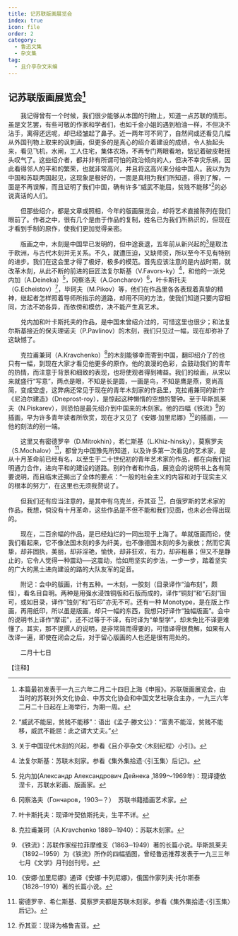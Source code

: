 ```yaml
---
title: 记苏联版画展览会
index: true
icon: file
order: 2
category:
  - 鲁迅文集
  - 杂文集
tag:  
  - 且介亭杂文末编
---
```


## 记苏联版画展览会[^①]

　　我记得曾有一个时候，我们很少能够从本国的刊物上，知道一点苏联的情形。虽是文艺罢，有些可敬的作家和学者们，也如千金小姐的遇到柏油一样，不但决不沾手，离得还远呢，却已经皱起了鼻子。近一两年可不同了，自然间或还看见几幅从外国刊物上取来的讽刺画，但更多的是真心的绍介着建设的成绩，令人抬起头来，看见飞机，水闸，工人住宅，集体农场，不再专门两眼看地，惦记着破皮鞋摇头叹气了。这些绍介者，都并非有所谓可怕的政治倾向的人，但决不幸灾乐祸，因此看得邻人的平和的繁荣，也就非常高兴，并且将这高兴来分给中国人。我以为为中国和苏联两国起见，这现象是极好的，一面是真相为我们所知道，得到了解，一面是不再误解，而且证明了我们中国，确有许多“威武不能屈，贫贱不能移”[^②]的必说真话的人们。

　　但那些绍介，都是文章或照相，今年的版画展览会，却将艺术直接陈列在我们眼前了。作者之中，很有几个是由于作品的复制，姓名已为我们所熟识的，但现在才看到手制的原作，使我们更加觉得亲密。

　　版画之中，木刻是中国早已发明的，但中途衰退，五年前从新兴起的[^③]是取法于欧洲，与古代木刻并无关系。不久，就遭压迫，又缺师资，所以至今不见有特别的进步。我们在这会里才得了极好，极多的模范。首先应该注意的是内战时期，就改革木刻，从此不断的前进的巨匠法复尔斯基（V.Favors-ky）[^④]，和他的一派兑内加（A.Deineka）[^⑤]，冈察洛夫（A.Goncharov）[^⑥]，叶卡斯托夫（G.Echeistov）[^⑦]，毕珂夫（M.Pikov）等，他们在作品里各各表现着真挚的精神，继起者怎样照着导师所指示的道路，却用不同的方法，使我们知道只要内容相同，方法不妨各异，而依傍和模仿，决不能产生真艺术。

　　兑内加和叶卡斯托夫的作品，是中国未曾绍介过的，可惜这里也很少；和法复尔斯基接近的保夫理诺夫（P.Pavlinov）的木刻，我们只见过一幅，现在却弥补了这缺憾了。

　　克拉甫兼珂（A.Kravchenko）[^⑧]的木刻能够幸而寄到中国，翻印绍介了的也只有一幅，到现在大家才看见他更多的原作。他的浪漫的色彩，会鼓动我们的青年的热情，而注意于背景和细致的表现，也将使观者得到裨益。我们的绘画，从宋以来就盛行“写意”，两点是眼，不知是长是圆，一画是鸟，不知是鹰是燕，竞尚高简，变成空虚，这弊病还常见于现在的青年木刻家的作品里，克拉甫兼珂的新作《尼泊尔建造》（Dneprost-roy），是惊起这种懒惰的空想的警钟。至于毕斯凯莱夫（N.Piskarev），则恐怕是最先绍介到中国来的木刻家。他的四幅《铁流》[^⑨]的插画，早为许多青年读者所欣赏，现在才又见了《安娜·加里尼娜》[^⑩]的插画，──他的刻法的别一端。

　　这里又有密德罗辛（D.Mitrokhin），希仁斯基（L.Khiz-hinsky），莫察罗夫（S.Mochalov）[^⑾]，都曾为中国豫先所知道，以及许多第一次看见的艺术家，是从十月革命前已经有名，以至生于二十世纪初的青年艺术家的作品，都在向我们说明通力合作，进向平和的建设的道路。别的作者和作品，展览会的说明书上各有简要说明，而且临末还揭出了全体的要点：“一般的社会主义的内容和对于现实主义的根本的努力”，在这里也无须我赘说了。

　　但我们还有应当注意的，是其中有乌克兰，乔其亚 [^⑿]，白俄罗斯的艺术家的作品，我想，倘没有十月革命，这些作品是不但不能和我们见面，也未必会得出现的。

　　现在，二百余幅的作品，是已经灿烂的一同出现于上海了。单就版画而论，使我们看起来，它不像法国木刻的多为纤美，也不像德国木刻的多为豪放；然而它真挚，却非固执，美丽，却非淫艳，愉快，却非狂欢，有力，却非粗暴；但又不是静止的，它令人觉得一种震动──这震动，恰如用坚实的步法，一步一步，踏着坚实的广大的黑土进向建设的路的大队友军的足音。

　　附记：会中的版画，计有五种。一木刻，一胶刻（目录译作“油布刻”，颇怪），看名目自明。两种是用强水浸蚀铜版和石版而成的，译作“铜刻”和“石刻”固可，或如目录，译作“蚀刻”和“石印”亦无不可。还有一种 Monotype，是在版上作画，再用纸印，所以虽是版画，却只一幅的东西，我想只好译作“独幅版画”。会中的说明书上译作“摩诺”，还不过等于不译，有时译为“单型学”，却未免比不译更难懂了。其实，那不提撰人的说明，是非常简而得要的，可惜译得很费解，如果有人改译一遍，即使在闭会之后，对于留心版画的人也还是很有用处的。

　　二月十七日

【注释】

[^①]:本篇最初发表于一九三六年二月二十四日上海《申报》。苏联版画展览会，由当时的苏联对外文化协会、中苏文化协会和中国文艺社联合主办，一九三六年二月二十日起在上海举行，为期一周。

[^②]:“威武不能屈，贫贱不能移”：语出《孟子·滕文公》：“富贵不能淫，贫贱不能移，威武不能屈：此之谓大丈夫。”

[^③]:关于中国现代木刻的兴起，参看《且介亭杂文·〈木刻纪程〉小引》。

[^④]:法复尔斯基：苏联木刻家。参看《集外集拾遗·〈引玉集〉后记》。

[^⑤]:兑内加(Александр Александрович Дейнека ,1899～1969年)：现译捷依涅卡，苏联水彩画、版画家。

[^⑥]:冈察洛夫（Гончаров，1903─？）　苏联书籍插画艺术家。

[^⑦]:叶卡斯托夫：现译叶契依斯托夫，生平不详。

[^⑧]:克拉甫兼珂（A.Kravchenko 1889─1940）：苏联木刻家。

[^⑨]:《铁流》：苏联作家绥拉菲摩维支（1863─1949）著的长篇小说。毕斯凯莱夫（1892─1959）为《铁流》所作的四幅插图，曾经鲁迅推荐发表于一九三三年七月《文学》月刊创刊号。

[^⑩]:《安娜·加里尼娜》通译《安娜·卡列尼娜》，俄国作家列夫·托尔斯泰（1828─1910）著的长篇小说。

[^⑾]:密德罗辛、希仁斯基、莫察罗夫都是苏联木刻家。参看《集外集拾遗·〈引玉集〉后记》。

[^⑿]:乔其亚：现译为格鲁吉亚。
